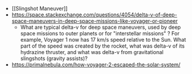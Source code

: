 - [[Slingshot Maneuver]]
- https://space.stackexchange.com/questions/4054/delta-v-of-deep-space-maneuvers-in-deep-space-missions-like-voyager-or-pioneer
	- What are typical delta-v for deep space maneuvers, used by deep space missions to outer planets or for "interstellar missions" ? For example, Voyager 1 now has 17 km/s speed relative to the Sun. What part of the speed was created by the rocket, what was delta-v of its hydrazine thruster, and what was delta-v from gravitational slingshots (gravity assists)?
- https://primalnebula.com/how-voyager-2-escaped-the-solar-system/
